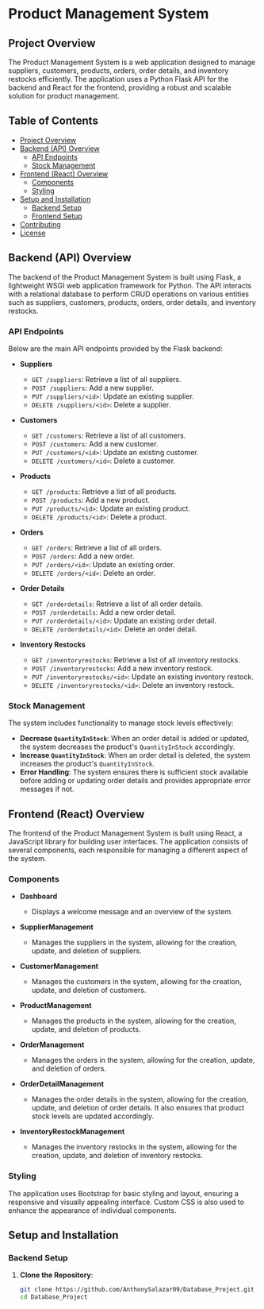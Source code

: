 # Product Management System

## Project Overview

The Product Management System is a web application designed to manage suppliers, customers, products, orders, order details, and inventory restocks efficiently. The application uses a Python Flask API for the backend and React for the frontend, providing a robust and scalable solution for product management.

## Table of Contents

- [Project Overview](#project-overview)
- [Backend (API) Overview](#backend-api-overview)
  - [API Endpoints](#api-endpoints)
  - [Stock Management](#stock-management)
- [Frontend (React) Overview](#frontend-react-overview)
  - [Components](#components)
  - [Styling](#styling)
- [Setup and Installation](#setup-and-installation)
  - [Backend Setup](#backend-setup)
  - [Frontend Setup](#frontend-setup)
- [Contributing](#contributing)
- [License](#license)

## Backend (API) Overview

The backend of the Product Management System is built using Flask, a lightweight WSGI web application framework for Python. The API interacts with a relational database to perform CRUD operations on various entities such as suppliers, customers, products, orders, order details, and inventory restocks.

### API Endpoints

Below are the main API endpoints provided by the Flask backend:

- **Suppliers**
  - `GET /suppliers`: Retrieve a list of all suppliers.
  - `POST /suppliers`: Add a new supplier.
  - `PUT /suppliers/<id>`: Update an existing supplier.
  - `DELETE /suppliers/<id>`: Delete a supplier.

- **Customers**
  - `GET /customers`: Retrieve a list of all customers.
  - `POST /customers`: Add a new customer.
  - `PUT /customers/<id>`: Update an existing customer.
  - `DELETE /customers/<id>`: Delete a customer.

- **Products**
  - `GET /products`: Retrieve a list of all products.
  - `POST /products`: Add a new product.
  - `PUT /products/<id>`: Update an existing product.
  - `DELETE /products/<id>`: Delete a product.

- **Orders**
  - `GET /orders`: Retrieve a list of all orders.
  - `POST /orders`: Add a new order.
  - `PUT /orders/<id>`: Update an existing order.
  - `DELETE /orders/<id>`: Delete an order.

- **Order Details**
  - `GET /orderdetails`: Retrieve a list of all order details.
  - `POST /orderdetails`: Add a new order detail.
  - `PUT /orderdetails/<id>`: Update an existing order detail.
  - `DELETE /orderdetails/<id>`: Delete an order detail.

- **Inventory Restocks**
  - `GET /inventoryrestocks`: Retrieve a list of all inventory restocks.
  - `POST /inventoryrestocks`: Add a new inventory restock.
  - `PUT /inventoryrestocks/<id>`: Update an existing inventory restock.
  - `DELETE /inventoryrestocks/<id>`: Delete an inventory restock.

### Stock Management

The system includes functionality to manage stock levels effectively:
- **Decrease `QuantityInStock`**: When an order detail is added or updated, the system decreases the product's `QuantityInStock` accordingly.
- **Increase `QuantityInStock`**: When an order detail is deleted, the system increases the product's `QuantityInStock`.
- **Error Handling**: The system ensures there is sufficient stock available before adding or updating order details and provides appropriate error messages if not.

## Frontend (React) Overview

The frontend of the Product Management System is built using React, a JavaScript library for building user interfaces. The application consists of several components, each responsible for managing a different aspect of the system.

### Components

- **Dashboard**
  - Displays a welcome message and an overview of the system.
  
- **SupplierManagement**
  - Manages the suppliers in the system, allowing for the creation, update, and deletion of suppliers.

- **CustomerManagement**
  - Manages the customers in the system, allowing for the creation, update, and deletion of customers.

- **ProductManagement**
  - Manages the products in the system, allowing for the creation, update, and deletion of products.

- **OrderManagement**
  - Manages the orders in the system, allowing for the creation, update, and deletion of orders.

- **OrderDetailManagement**
  - Manages the order details in the system, allowing for the creation, update, and deletion of order details. It also ensures that product stock levels are updated accordingly.

- **InventoryRestockManagement**
  - Manages the inventory restocks in the system, allowing for the creation, update, and deletion of inventory restocks.

### Styling

The application uses Bootstrap for basic styling and layout, ensuring a responsive and visually appealing interface. Custom CSS is also used to enhance the appearance of individual components.

## Setup and Installation

### Backend Setup

1. **Clone the Repository**:
   ```bash
   git clone https://github.com/AnthonySalazar09/Database_Project.git
   cd Database_Project

